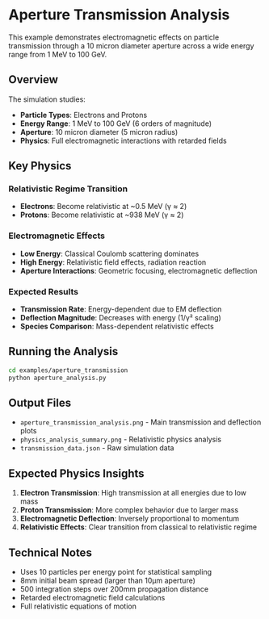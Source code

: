 # Aperture Transmission Analysis

This example demonstrates electromagnetic effects on particle transmission through a 10 micron diameter aperture across a wide energy range from 1 MeV to 100 GeV.

## Overview

The simulation studies:
- **Particle Types**: Electrons and Protons
- **Energy Range**: 1 MeV to 100 GeV (6 orders of magnitude)
- **Aperture**: 10 micron diameter (5 micron radius)
- **Physics**: Full electromagnetic interactions with retarded fields

## Key Physics

### Relativistic Regime Transition
- **Electrons**: Become relativistic at ~0.5 MeV (γ ≈ 2)
- **Protons**: Become relativistic at ~938 MeV (γ ≈ 2)

### Electromagnetic Effects
- **Low Energy**: Classical Coulomb scattering dominates
- **High Energy**: Relativistic field effects, radiation reaction
- **Aperture Interactions**: Geometric focusing, electromagnetic deflection

### Expected Results
- **Transmission Rate**: Energy-dependent due to EM deflection
- **Deflection Magnitude**: Decreases with energy (1/γ² scaling)
- **Species Comparison**: Mass-dependent relativistic effects

## Running the Analysis

```bash
cd examples/aperture_transmission
python aperture_analysis.py
```

## Output Files

- `aperture_transmission_analysis.png` - Main transmission and deflection plots
- `physics_analysis_summary.png` - Relativistic physics analysis
- `transmission_data.json` - Raw simulation data

## Expected Physics Insights

1. **Electron Transmission**: High transmission at all energies due to low mass
2. **Proton Transmission**: More complex behavior due to larger mass
3. **Electromagnetic Deflection**: Inversely proportional to momentum
4. **Relativistic Effects**: Clear transition from classical to relativistic regime

## Technical Notes

- Uses 10 particles per energy point for statistical sampling
- 8mm initial beam spread (larger than 10μm aperture)
- 500 integration steps over 200mm propagation distance
- Retarded electromagnetic field calculations
- Full relativistic equations of motion
